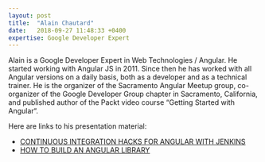 ```yaml
---
layout: post
title:  "Alain Chautard"
date:   2018-09-27 11:48:33 +0400
expertise: Google Developer Expert
---
```


Alain is a Google Developer Expert in Web Technologies / Angular. He started working with Angular JS in 2011. Since then he has worked with all Angular versions on a daily basis, both as a developer and as a technical trainer. He is the organizer of the Sacramento Angular Meetup group, co-organizer of the Google Developer Group chapter in Sacramento, California, and published author of the Packt video course “Getting Started with Angular“.

Here are links to his presentation material:

- [CONTINUOUS INTEGRATION HACKS FOR ANGULAR WITH JENKINS](https://devintxcontent.blob.core.windows.net/showcontent/AngularMix%20Presentations%202018/Continuous%20integration%20hacks%20for%20Angular%20with%20Jenkins.pdf)
- [HOW TO BUILD AN ANGULAR LIBRARY](https://devintxcontent.blob.core.windows.net/showcontent/AngularMix%20Presentations%202018/How%20to%20build%20an%20Angular%20library.pdf)

